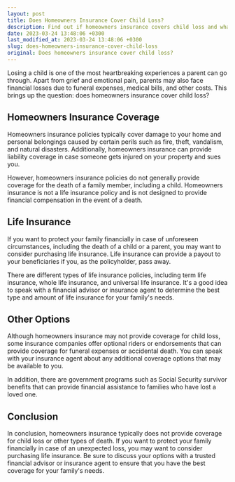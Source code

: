 ```yaml
---
layout: post
title: Does Homeowners Insurance Cover Child Loss?
description: Find out if homeowners insurance covers child loss and what you can do to protect your family in case of unforeseen circumstances.
date: 2023-03-24 13:48:06 +0300
last_modified_at: 2023-03-24 13:48:06 +0300
slug: does-homeowners-insurance-cover-child-loss
original: Does homeowners insurance cover child loss?
---
```

Losing a child is one of the most heartbreaking experiences a parent can go through. Apart from grief and emotional pain, parents may also face financial losses due to funeral expenses, medical bills, and other costs. This brings up the question: does homeowners insurance cover child loss?

## Homeowners Insurance Coverage

Homeowners insurance policies typically cover damage to your home and personal belongings caused by certain perils such as fire, theft, vandalism, and natural disasters. Additionally, homeowners insurance can provide liability coverage in case someone gets injured on your property and sues you.

However, homeowners insurance policies do not generally provide coverage for the death of a family member, including a child. Homeowners insurance is not a life insurance policy and is not designed to provide financial compensation in the event of a death.

## Life Insurance

If you want to protect your family financially in case of unforeseen circumstances, including the death of a child or a parent, you may want to consider purchasing life insurance. Life insurance can provide a payout to your beneficiaries if you, as the policyholder, pass away.

There are different types of life insurance policies, including term life insurance, whole life insurance, and universal life insurance. It's a good idea to speak with a financial advisor or insurance agent to determine the best type and amount of life insurance for your family's needs.

## Other Options

Although homeowners insurance may not provide coverage for child loss, some insurance companies offer optional riders or endorsements that can provide coverage for funeral expenses or accidental death. You can speak with your insurance agent about any additional coverage options that may be available to you.

In addition, there are government programs such as Social Security survivor benefits that can provide financial assistance to families who have lost a loved one.

## Conclusion

In conclusion, homeowners insurance typically does not provide coverage for child loss or other types of death. If you want to protect your family financially in case of an unexpected loss, you may want to consider purchasing life insurance. Be sure to discuss your options with a trusted financial advisor or insurance agent to ensure that you have the best coverage for your family's needs.